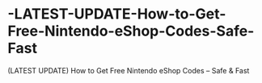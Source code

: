# -LATEST-UPDATE-How-to-Get-Free-Nintendo-eShop-Codes-Safe-Fast
(LATEST UPDATE) How to Get Free Nintendo eShop Codes – Safe &amp; Fast
